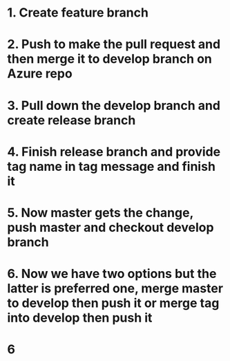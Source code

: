 # 1. Create feature branch
# 2. Push to make the pull request and then merge it to develop branch on Azure repo
# 3. Pull down the develop branch and create release branch
# 4. Finish release branch and provide tag name in tag message and finish it
# 5. Now master gets the change, push master and checkout develop branch
# 6. Now we have two options but the latter is preferred one, merge master to develop then push it or merge tag into develop then push it
# 6
